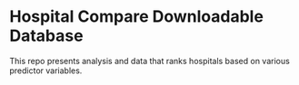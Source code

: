 # Hospital Compare Downloadable Database

This repo presents analysis and data that ranks hospitals based on various predictor variables.
